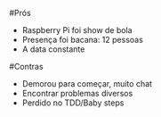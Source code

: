 #Prós
 - Raspberry Pi foi show de bola
 - Presença foi bacana: 12 pessoas
 - A data constante

#Contras
 - Demorou para começar, muito chat
 - Encontrar problemas diversos
 - Perdido no TDD/Baby steps